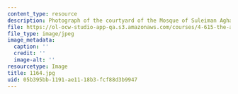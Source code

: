 ```yaml
---
content_type: resource
description: Photograph of the courtyard of the Mosque of Suleiman Agha al-Silahdar.
file: https://ol-ocw-studio-app-qa.s3.amazonaws.com/courses/4-615-the-architecture-of-cairo-spring-2002/05b395bb1191ae1118b3fcf88d3b9947_1164.jpg
file_type: image/jpeg
image_metadata:
  caption: ''
  credit: ''
  image-alt: ''
resourcetype: Image
title: 1164.jpg
uid: 05b395bb-1191-ae11-18b3-fcf88d3b9947
---
```

